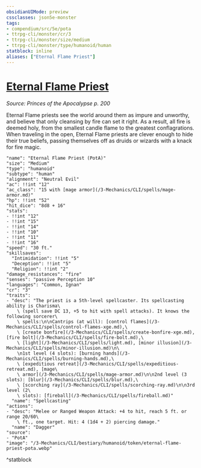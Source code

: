 ```yaml
---
obsidianUIMode: preview
cssclasses: json5e-monster
tags:
- compendium/src/5e/pota
- ttrpg-cli/monster/cr/3
- ttrpg-cli/monster/size/medium
- ttrpg-cli/monster/type/humanoid/human
statblock: inline
aliases: ["Eternal Flame Priest"]
---
```

# [Eternal Flame Priest](3-Mechanics\CLI\bestiary\humanoid/eternal-flame-priest-pota.md)
*Source: Princes of the Apocalypse p. 200*  

Eternal Flame priests see the world around them as impure and unworthy, and believe that only cleansing by fire can set it right. As a result, all fire is deemed holy, from the smallest candle flame to the greatest conflagrations. When traveling in the open, Eternal Flame priests are clever enough to hide their true beliefs, passing themselves off as druids or wizards with a knack for fire magic.

```statblock
"name": "Eternal Flame Priest (PotA)"
"size": "Medium"
"type": "humanoid"
"subtype": "human"
"alignment": "Neutral Evil"
"ac": !!int "12"
"ac_class": "15 with [mage armor](/3-Mechanics/CLI/spells/mage-armor.md)"
"hp": !!int "52"
"hit_dice": "8d8 + 16"
"stats":
- !!int "12"
- !!int "15"
- !!int "14"
- !!int "10"
- !!int "11"
- !!int "16"
"speed": "30 ft."
"skillsaves":
  "Intimidation": !!int "5"
  "Deception": !!int "5"
  "Religion": !!int "2"
"damage_resistances": "fire"
"senses": "passive Perception 10"
"languages": "Common, Ignan"
"cr": "3"
"traits":
- "desc": "The priest is a 5th-level spellcaster. Its spellcasting ability is Charisma\
    \ (spell save DC 13, +5 to hit with spell attacks). It knows the following sorcerer\
    \ spells:\n\nCantrips (at will): [control flames](/3-Mechanics/CLI/spells/control-flames-xge.md),\
    \ [create bonfire](/3-Mechanics/CLI/spells/create-bonfire-xge.md), [fire bolt](/3-Mechanics/CLI/spells/fire-bolt.md),\
    \ [light](/3-Mechanics/CLI/spells/light.md), [minor illusion](/3-Mechanics/CLI/spells/minor-illusion.md)\n\
    \n1st level (4 slots): [burning hands](/3-Mechanics/CLI/spells/burning-hands.md),\
    \ [expeditious retreat](/3-Mechanics/CLI/spells/expeditious-retreat.md), [mage\
    \ armor](/3-Mechanics/CLI/spells/mage-armor.md)\n\n2nd level (3 slots): [blur](/3-Mechanics/CLI/spells/blur.md),\
    \ [scorching ray](/3-Mechanics/CLI/spells/scorching-ray.md)\n\n3rd level (2\
    \ slots): [fireball](/3-Mechanics/CLI/spells/fireball.md)"
  "name": "Spellcasting"
"actions":
- "desc": "Melee or Ranged Weapon Attack: +4 to hit, reach 5 ft. or range 20/60\
    \ ft., one target. Hit: 4 (1d4 + 2) piercing damage."
  "name": "Dagger"
"source":
- "PotA"
"image": "/3-Mechanics/CLI/bestiary/humanoid/token/eternal-flame-priest-pota.webp"
```
^statblock